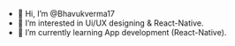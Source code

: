 - 👋 Hi, I’m @Bhavukverma17
- 👀 I’m interested in Ui/UX designing & React-Native.
- 🌱 I’m currently learning App development (React-Native).


<!---
Bhavukverma17/Bhavukverma17 is a ✨ special ✨ repository because its `README.md` (this file) appears on your GitHub profile.
You can click the Preview link to take a look at your changes.
--->
